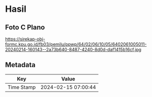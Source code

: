 # Hasil

## Foto C Plano

https://sirekap-obj-formc.kpu.go.id/fb03/pemilu/ppwp/64/02/06/10/05/6402061005011-20240214-160143--2a73b640-8487-4240-8d0d-daf1415b16cf.jpg


## Metadata

| Key        | Value               |
| ---------- | ------------------- |
| Time Stamp | 2024-02-15 07:00:44 |



